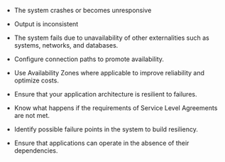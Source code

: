 
* The system crashes or becomes unresponsive

* Output is inconsistent

* The system fails due to unavailability of other externalities such as systems, networks, and databases.

* Configure connection paths to promote availability.
* Use Availability Zones where applicable to improve reliability and optimize costs.
* Ensure that your application architecture is resilient to failures.
* Know what happens if the requirements of Service Level Agreements are not met.
* Identify possible failure points in the system to build resiliency.
* Ensure that applications can operate in the absence of their dependencies.   

